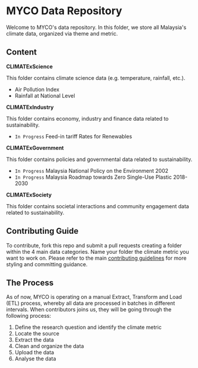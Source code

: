 # MYCO Data Repository

Welcome to MYCO's data repository. In this folder, we store all Malaysia's climate data, organized via theme and metric.

## Content

**CLIMATExScience**

This folder contains climate science data (e.g. temperature, rainfall, etc.).

* Air Pollution Index
* Rainfall at National Level

**CLIMATExIndustry**

This folder contains economy, industry and finance data related to sustainability.

* `In Progress` Feed-in tariff Rates for Renewables 

**CLIMATExGovernment**

This folder contains policies and governmental data related to sustainability.

* `In Progress` Malaysia National Policy on the Environment 2002
* `In Progress` Malaysia Roadmap towards Zero Single-Use Plastic 2018-2030

**CLIMATExSociety**

This folder contains societal interactions and community engagement data related to sustainability.

## Contributing Guide

To contribute, fork this repo and submit a pull requests creating a folder within the 4 main data categories. Name your folder the climate metric you want to work on.
Please refer to the main [contributing guidelines](https://github.com/MY-Climate-Observatory/myco-data/blob/master/CONTRIBUTING.md) for more styling and committing guidance. 

## The Process

As of now, MYCO is operating on a manual Extract, Transform and Load (ETL) process, whereby all data are processed in batches in different intervals. When contributors joins us, they will be going through the following process:

1. Define the research question and identify the climate metric
2. Locate the source
3. Extract the data
4. Clean and organize the data
5. Upload the data
6. Analyse the data
